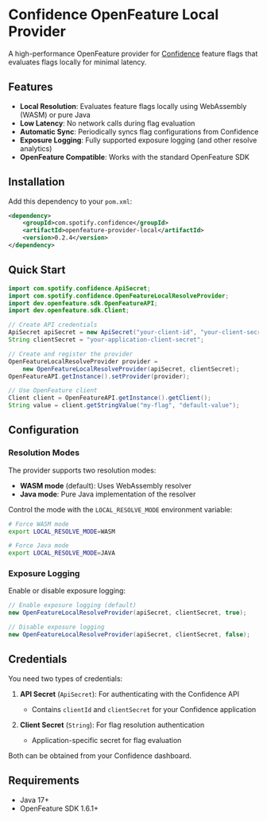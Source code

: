 # Confidence OpenFeature Local Provider

A high-performance OpenFeature provider for [Confidence](https://confidence.spotify.com/) feature flags that evaluates flags locally for minimal latency.

## Features

- **Local Resolution**: Evaluates feature flags locally using WebAssembly (WASM) or pure Java
- **Low Latency**: No network calls during flag evaluation
- **Automatic Sync**: Periodically syncs flag configurations from Confidence
- **Exposure Logging**: Fully supported exposure logging (and other resolve analytics)
- **OpenFeature Compatible**: Works with the standard OpenFeature SDK

## Installation

Add this dependency to your `pom.xml`:

```xml
<dependency>
    <groupId>com.spotify.confidence</groupId>
    <artifactId>openfeature-provider-local</artifactId>
    <version>0.2.4</version>
</dependency>
```

## Quick Start

```java
import com.spotify.confidence.ApiSecret;
import com.spotify.confidence.OpenFeatureLocalResolveProvider;
import dev.openfeature.sdk.OpenFeatureAPI;
import dev.openfeature.sdk.Client;

// Create API credentials
ApiSecret apiSecret = new ApiSecret("your-client-id", "your-client-secret");
String clientSecret = "your-application-client-secret";

// Create and register the provider
OpenFeatureLocalResolveProvider provider = 
    new OpenFeatureLocalResolveProvider(apiSecret, clientSecret);
OpenFeatureAPI.getInstance().setProvider(provider);

// Use OpenFeature client
Client client = OpenFeatureAPI.getInstance().getClient();
String value = client.getStringValue("my-flag", "default-value");
```

## Configuration

### Resolution Modes

The provider supports two resolution modes:

- **WASM mode** (default): Uses WebAssembly resolver
- **Java mode**: Pure Java implementation of the resolver

Control the mode with the `LOCAL_RESOLVE_MODE` environment variable:

```bash
# Force WASM mode
export LOCAL_RESOLVE_MODE=WASM

# Force Java mode  
export LOCAL_RESOLVE_MODE=JAVA
```

### Exposure Logging

Enable or disable exposure logging:

```java
// Enable exposure logging (default)
new OpenFeatureLocalResolveProvider(apiSecret, clientSecret, true);

// Disable exposure logging
new OpenFeatureLocalResolveProvider(apiSecret, clientSecret, false);
```

## Credentials

You need two types of credentials:

1. **API Secret** (`ApiSecret`): For authenticating with the Confidence API
   - Contains `clientId` and `clientSecret` for your Confidence application
   
2. **Client Secret** (`String`): For flag resolution authentication
   - Application-specific secret for flag evaluation

Both can be obtained from your Confidence dashboard.

## Requirements

- Java 17+
- OpenFeature SDK 1.6.1+